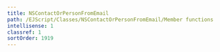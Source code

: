 ```yaml
---
title: NSContactOrPersonFromEmail
path: /EJScript/Classes/NSContactOrPersonFromEmail/Member functions
intellisense: 1
classref: 1
sortOrder: 1919
---
```





